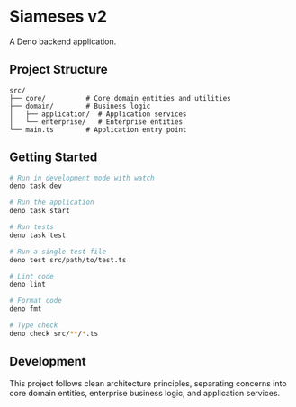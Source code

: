 # Siameses v2

A Deno backend application.

## Project Structure

```
src/
├── core/          # Core domain entities and utilities
├── domain/        # Business logic
│   ├── application/  # Application services
│   └── enterprise/   # Enterprise entities
└── main.ts        # Application entry point
```

## Getting Started

```bash
# Run in development mode with watch
deno task dev

# Run the application
deno task start

# Run tests
deno task test

# Run a single test file
deno test src/path/to/test.ts

# Lint code
deno lint

# Format code
deno fmt

# Type check
deno check src/**/*.ts
```

## Development

This project follows clean architecture principles, separating concerns into core domain entities, enterprise business logic, and application services.
